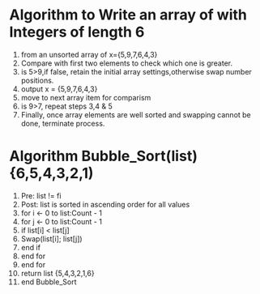 # Algorithm to Write an array of with Integers of length 6

1. from an unsorted array of x={5,9,7,6,4,3}
2. Compare with first two elements to check which one is greater.
3. is 5>9,if false, retain the initial array settings,otherwise swap number positions.
4. output x = {5,9,7,6,4,3}
5. move to next array item for comparism
6. is 9>7, repeat steps 3,4 & 5
7. Finally, once array elements are well sorted and swapping cannot be done, terminate process.

# Algorithm Bubble_Sort(list) {6,5,4,3,2,1)
1.  Pre: list != fi
2.  Post: list is sorted in ascending order for all values
3.  for i <- 0 to list:Count - 1
4.  for j <- 0 to list:Count - 1
5.  if list[i] < list[j]
6.  Swap(list[i]; list[j])
7.  end if
8.  end for
9.  end for
10. return list {5,4,3,2,1,6}
11. end Bubble_Sort 
